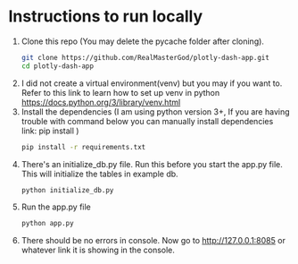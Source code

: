 # Instructions to run locally
1. Clone this repo (You may delete the pycache folder after cloning).
   ```bash
   git clone https://github.com/RealMasterGod/plotly-dash-app.git
   cd plotly-dash-app
   ```
2. I did not create a virtual environment(venv) but you may if you want to.
   Refer to this link to learn how to set up venv in python https://docs.python.org/3/library/venv.html
3. Install the dependencies (I am using python version 3+, If you are having trouble with command below you can manually install dependencies link: pip install <dependencyname>)
   ```bash
   pip install -r requirements.txt
   ```
4. There's an initialize_db.py file. Run this before you start the app.py file. This will initialize the tables in example db.
   ```bash
   python initialize_db.py
   ```
5. Run the app.py file
   ```bash
   python app.py
6. There should be no errors in console. Now go to http://127.0.0.1:8085 or whatever link it is showing in the console.
   
